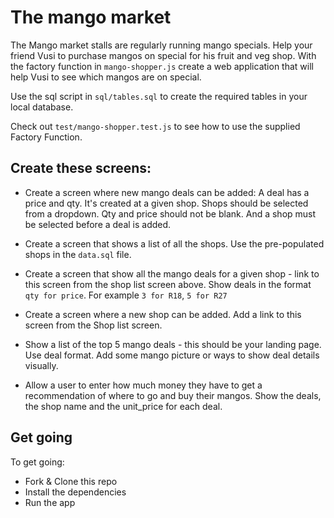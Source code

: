 # The mango market

The Mango market stalls are regularly running mango specials. Help your friend Vusi to purchase mangos on special for his fruit and veg shop. With the factory function in `mango-shopper.js` create a web application that will help Vusi to see which mangos are on special.

Use the sql script in `sql/tables.sql` to create the required tables in your local database.

Check out `test/mango-shopper.test.js` to see how to use the supplied Factory Function.

## Create these screens:

- Create a screen where new mango deals can be added: A deal has a price and qty. It's created at a given shop. Shops should be selected from a dropdown. Qty and price should not be blank. And a shop must be selected before a deal is added.

- Create a screen that shows a list of all the shops. Use the pre-populated shops in the `data.sql` file.

- Create a screen that show all the mango deals for a given shop - link to this screen from the shop list screen above. Show deals in the format `qty for price`. For example `3 for R18`, `5 for R27`

- Create a screen where a new shop can be added. Add a link to this screen from the Shop list screen.

- Show a list of the top 5 mango deals - this should be your landing page. Use deal format. Add some mango picture or ways to show deal details visually.

- Allow a user to enter how much money they have to get a recommendation of where to go and buy their mangos. Show the deals, the shop name and the unit_price for each deal.

## Get going

To get going:

- Fork & Clone this repo
- Install the dependencies
- Run the app
